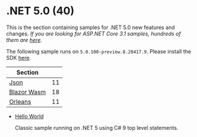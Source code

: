 # .NET 5.0 (40)

This is the section containing samples for .NET 5.0 new features and changes. *If you are looking for ASP.NET Core 3.1 samples, hundreds of them are [here](https://github.com/dodyg/practical-aspnetcore/tree/3.1-LTS)*.

The following sample runs on `5.0.100-preview.8.20417.9`. Please install the SDK [here](https://dotnet.microsoft.com/download/dotnet-core/5.0).

| Section | |
|--- | --- |
| [Json](json) | 11 |
| [Blazor Wasm](blazor) | 18|
| [Orleans](orleans) | 11 |

* [Hello World](/projects/5-0/hello-world)

  Classic sample running on .NET 5 using C# 9 top level statements.

